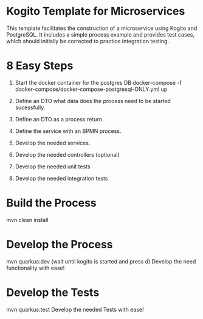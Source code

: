 # Kogito Template for Microservices

This template facilitates the construction of a microservice using Kogito and PostgreSQL. It includes a simple process example and provides test cases, which should initially be corrected to practice integration testing.

# 8 Easy Steps
1. Start the docker container for the postgres DB
docker-compose -f docker-compose/docker-compose-postgresql-ONLY.yml up

2. Define an DTO what data does the process need to be started sucessfully.

3. Define an DTO as a process return.

4. Define the service with an BPMN process.

5. Develop the needed services.

6. Develop the needed controllers (optional)

7. Develop the needed unit tests

8. Develop the needed integration tests

# Build the Process
mvn clean install

# Develop the Process
mvn quarkus:dev
(wait until kogito is started and press d)
Develop the need functionality with ease!

# Develop the Tests
mvn quarkus:test
Develop the needed Tests with ease!